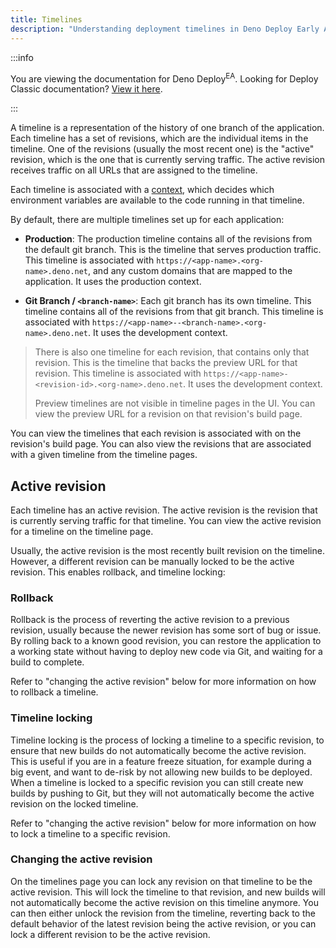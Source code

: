 ```yaml
---
title: Timelines
description: "Understanding deployment timelines in Deno Deploy Early Access, including production and development contexts, active revisions, rollbacks, and timeline locking."
---
```


:::info

You are viewing the documentation for Deno Deploy<sup>EA</sup>. Looking for
Deploy Classic documentation? [View it here](/deploy/).

:::

A timeline is a representation of the history of one branch of the application.
Each timeline has a set of revisions, which are the individual items in the
timeline. One of the revisions (usually the most recent one) is the "active"
revision, which is the one that is currently serving traffic. The active
revision receives traffic on all URLs that are assigned to the timeline.

Each timeline is associated with a [context](./env-vars-and-contexts.md), which
decides which environment variables are available to the code running in that
timeline.

By default, there are multiple timelines set up for each application:

- **Production**: The production timeline contains all of the revisions from the
  default git branch. This is the timeline that serves production traffic. This
  timeline is associated with `https://<app-name>.<org-name>.deno.net`, and any
  custom domains that are mapped to the application. It uses the production
  context.

- **Git Branch / `<branch-name>`**: Each git branch has its own timeline. This
  timeline contains all of the revisions from that git branch. This timeline is
  associated with `https://<app-name>--<branch-name>.<org-name>.deno.net`. It
  uses the development context.

> There is also one timeline for each revision, that contains only that
> revision. This is the timeline that backs the preview URL for that revision.
> This timeline is associated with
> `https://<app-name>-<revision-id>.<org-name>.deno.net`. It uses the
> development context.
>
> Preview timelines are not visible in timeline pages in the UI. You can view
> the preview URL for a revision on that revision's build page.

You can view the timelines that each revision is associated with on the
revision's build page. You can also view the revisions that are associated with
a given timeline from the timeline pages.

## Active revision

Each timeline has an active revision. The active revision is the revision that
is currently serving traffic for that timeline. You can view the active revision
for a timeline on the timeline page.

Usually, the active revision is the most recently built revision on the
timeline. However, a different revision can be manually locked to be the active
revision. This enables rollback, and timeline locking:

### Rollback

Rollback is the process of reverting the active revision to a previous revision,
usually because the newer revision has some sort of bug or issue. By rolling
back to a known good revision, you can restore the application to a working
state without having to deploy new code via Git, and waiting for a build to
complete.

Refer to "changing the active revision" below for more information on how to
rollback a timeline.

### Timeline locking

Timeline locking is the process of locking a timeline to a specific revision, to
ensure that new builds do not automatically become the active revision. This is
useful if you are in a feature freeze situation, for example during a big event,
and want to de-risk by not allowing new builds to be deployed. When a timeline
is locked to a specific revision you can still create new builds by pushing to
Git, but they will not automatically become the active revision on the locked
timeline.

Refer to "changing the active revision" below for more information on how to
lock a timeline to a specific revision.

### Changing the active revision

On the timelines page you can lock any revision on that timeline to be the
active revision. This will lock the timeline to that revision, and new builds
will not automatically become the active revision on this timeline anymore. You
can then either unlock the revision from the timeline, reverting back to the
default behavior of the latest revision being the active revision, or you can
lock a different revision to be the active revision.
